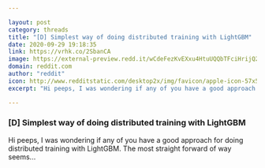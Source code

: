 ```yaml
---

layout: post
category: threads
title: "[D] Simplest way of doing distributed training with LightGBM"
date: 2020-09-29 19:18:35
link: https://vrhk.co/2SbanCA
image: https://external-preview.redd.it/wCdeFezKvEXxu4HtuUQQbTFciHrijQ2NJirEEtTYReI.jpg?width=1200&height=628.272251309&auto=webp&crop=1200:628.272251309,smart&s=2d84a16398fa1a47bb36eadf40d604fa9df83815
domain: reddit.com
author: "reddit"
icon: http://www.redditstatic.com/desktop2x/img/favicon/apple-icon-57x57.png
excerpt: "Hi peeps, I was wondering if any of you have a good approach for doing distributed training with LightGBM. The most straight forward of way seems..."

---
```


### [D] Simplest way of doing distributed training with LightGBM

Hi peeps, I was wondering if any of you have a good approach for doing distributed training with LightGBM. The most straight forward of way seems...